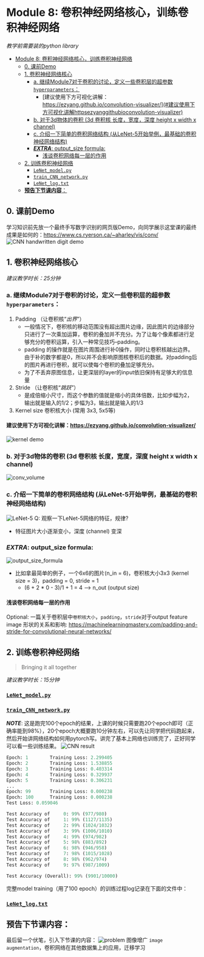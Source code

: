 # Module 8: 卷积神经网络核心，训练卷积神经网络
*教学前需要装的python library*
- [Module 8: 卷积神经网络核心，训练卷积神经网络](#module-8-卷积神经网络核心训练卷积神经网络)
  - [0. 课前Demo](#0-课前demo)
  - [1. 卷积神经网络核心](#1-卷积神经网络核心)
    - [a. 继续Module7对于卷积的讨论，定义一些卷积层的超参数`hyperparameters`：](#a-继续module7对于卷积的讨论定义一些卷积层的超参数hyperparameters)
      - [建议使用下方可视化讲解：https://ezyang.github.io/convolution-visualizer/](#建议使用下方可视化讲解httpsezyanggithubioconvolution-visualizer)
    - [b. 对于3d物体的卷积 (3d 卷积核 长度，宽度，深度 height x width x channel)](#b-对于3d物体的卷积-3d-卷积核-长度宽度深度-height-x-width-x-channel)
    - [c. 介绍一下简单的卷积网络结构 (从LeNet-5开始举例，最基础的卷积神经网络结构)](#c-介绍一下简单的卷积网络结构-从lenet-5开始举例最基础的卷积神经网络结构)
    - [***EXTRA***: output_size formula:](#extra-output_size-formula)
      - [浅谈卷积网络每一层的作用](#浅谈卷积网络每一层的作用)
  - [2. 训练卷积神经网络](#2-训练卷积神经网络)
    - [`LeNet_model.py`](#lenet_modelpy)
    - [`train_CNN_network.py`](#train_cnn_networkpy)
    - [`LeNet_log.txt`](#lenet_logtxt)
  - [**预告下节课内容**：](#预告下节课内容)

## 0. 课前Demo
学习知识前先放一个最终手写数字识别的网页版Demo，向同学展示这堂课的最终成果是如何的：https://www.cs.ryerson.ca/~aharley/vis/conv/
![CNN handwritten digit demo](/Module8/img/CNN%20demo.png)

## 1. 卷积神经网络核心
*建议教学时长：25分钟*

### a. 继续Module7对于卷积的讨论，定义一些卷积层的超参数`hyperparameters`：
1. Padding （让卷积核“*出界*”）
    * 一般情况下，卷积核的移动范围没有超出图片边缘，因此图片的边缘部分只进行了一次乘加运算，卷积的叠加并不充分。为了让每个像素都进行足够充分的卷积运算，引入一种常见技巧–padding。
    * padding 的操作就是在图片周围进行补0操作，同时让卷积核越出边界。由于补的数字都是0，所以并不会影响原图核卷积后的数据。对padding后的图片再进行卷积，就可以使每个卷积的叠加足够充分。
    * 为了不丢弃原图信息，让更深层的layer的input依旧保持有足够大的信息量
2. Stride （让卷积核“*跳跃*”）
   * 是成倍缩小尺寸，而这个参数的值就是缩小的具体倍数，比如步幅为2，输出就是输入的1/2；步幅为3，输出就是输入的1/3
3. Kernel size 卷积核大小 (常用 3x3, 5x5等)

#### 建议使用下方可视化讲解：https://ezyang.github.io/convolution-visualizer/
![kernel demo](/Module8/img/CNN%20interactive.png)

### b. 对于3d物体的卷积 (3d 卷积核 长度，宽度，深度 height x width x channel)
![conv_volume](/Module8/img/convolution_with_volume.gif)

### c. 介绍一下简单的卷积网络结构 (从LeNet-5开始举例，最基础的卷积神经网络结构)
![LeNet-5](/Module8/img/Lenet-5%20architecture.jpeg)
Q: 观察一下LeNet-5网络的特征，规律?
- 特征图片大小逐渐变小，深度 (channel) 变深

### ***EXTRA***: output_size formula:
![output_size_formula](/Module8/img/n_out%20formula.png)
- 比如拿最简单的例子，一个6x6的图片(n_in = 6)，卷积核大小3x3 (kernel size = 3)，padding = 0, stride = 1
  - (6 + 2 * 0 - 3)/1 + 1 = 4 --> n_out (output size)

#### 浅谈卷积网络每一层的作用


Optional: 一篇关于卷积层中`卷积核大小`，`padding`，`stride`对于output feature image 形状的关系和影响: https://machinelearningmastery.com/padding-and-stride-for-convolutional-neural-networks/

## 2. 训练卷积神经网络
> Bringing it all together

*建议教学时长：15分钟*

### [`LeNet_model.py`](LeNet_model_structure.py)
### [`train_CNN_network.py`](train_CNN_network.py)
***NOTE***: 这是跑完100个epoch的结果，上课的时候只需要跑20个epoch即可（正确率能到98%），20个epoch大概要跑10分钟左右，可以先让同学把代码跑起来，然后开始讲网络结构如何用pytorch写。讲完了基本上网络也训练完了，正好同学可以看一些训练结果。
![CNN result](/Module8/img/CNN%20result.png)
```python
Epoch: 1        Training Loss: 2.299405
Epoch: 2        Training Loss: 1.538855
Epoch: 3        Training Loss: 0.403314
Epoch: 4        Training Loss: 0.329937
Epoch: 5        Training Loss: 0.306231
...
Epoch: 99       Training Loss: 0.000238
Epoch: 100      Training Loss: 0.000238
Test Loss: 0.059046

Test Accuracy of     0: 99% (977/980)
Test Accuracy of     1: 99% (1127/1135)
Test Accuracy of     2: 99% (1024/1032)
Test Accuracy of     3: 99% (1006/1010)
Test Accuracy of     4: 99% (974/982)
Test Accuracy of     5: 98% (883/892)
Test Accuracy of     6: 98% (946/958)
Test Accuracy of     7: 98% (1015/1028)
Test Accuracy of     8: 98% (962/974)
Test Accuracy of     9: 97% (987/1009)

Test Accuracy (Overall): 99% (9901/10000)
```


完整model training（用了100 epoch）的训练过程log记录在下面的文件中：
### [`LeNet_log.txt`](/Module8/LeNet_log.txt)


## **预告下节课内容**：
最后留一个伏笔，引入下节课的内容：
![problem](/Module8/img/problem.png)
图像增广 `image augmentation`，卷积网络在其他数据集上的应用，迁移学习

